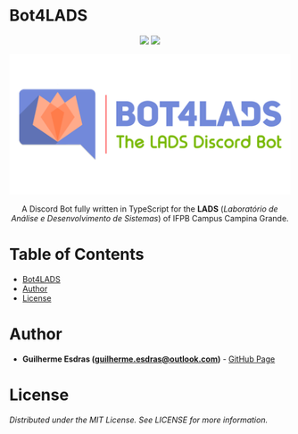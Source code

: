 # Bot4LADS
<p align="center">
  <a href="https://opensource.org/licenses/MIT"><img src="https://img.shields.io/badge/License-MIT-yellow.svg" /></a>
  <a href="https://opensource.org/licenses/MIT"><img src="https://badgen.net/badge/made with/typescript/blue?icon=typescript" /></a>
</p>

<p align="center">
  <img src="assets/images/Bot4LADS-Banner.png" width="600" />
</p>

<p align="center"> A Discord Bot fully written in TypeScript for the <strong>LADS</strong> (<em>Laboratório de Análise e Desenvolvimento de Sistemas</em>) of IFPB Campus Campina Grande.</p>

<!-- Table of Contents -->
# Table of Contents <!-- omit in toc -->
- [Bot4LADS](#bot4lads)
- [Author](#author)
- [License](#license)
<!-- -->

<!-- Autor/Contato -->
# Author
* **Guilherme Esdras (guilherme.esdras@outlook.com)** - [GitHub Page](https://github.com/GuilhermeEsdras)
<!-- -->


<!-- Licença -->
# License
*Distributed under the MIT License. See LICENSE for more information.*